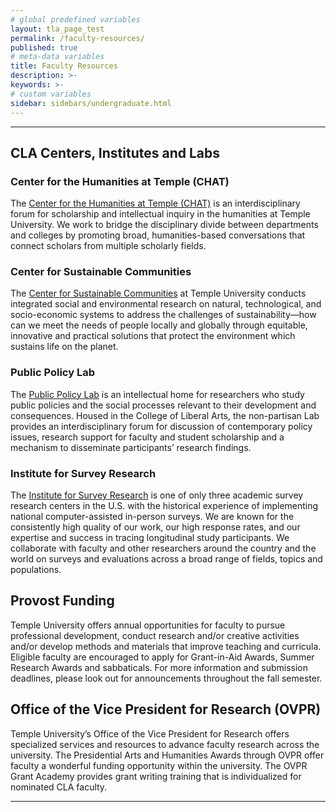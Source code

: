 ```yaml
---
# global predefined variables
layout: tla_page_test
permalink: /faculty-resources/
published: true
# meta-data variables
title: Faculty Resources
description: >-     
keywords: >-
# custom variables
sidebar: sidebars/undergraduate.html
---
```

___

## CLA Centers, Institutes and Labs

### Center for the Humanities at Temple (CHAT)
The [Center for the Humanities at Temple (CHAT)](https://www.cla.temple.edu/center-for-the-humanities/) is an interdisciplinary forum for scholarship and intellectual inquiry in the humanities at Temple University. We work to bridge the disciplinary divide between departments and colleges by promoting broad, humanities-based conversations that connect scholars from multiple scholarly fields.

### Center for Sustainable Communities
The [Center for Sustainable Communities](http://www.cla.temple.edu/center-for-sustainable-communities/) at Temple University conducts integrated social and environmental research on natural, technological, and socio-economic systems to address the challenges of sustainability—how can we meet the needs of people locally and globally through equitable, innovative and practical solutions that protect the environment which sustains life on the planet.

### Public Policy Lab
The [Public Policy Lab](http://www.cla.temple.edu/public-policy-lab/) is an intellectual home for researchers who study public policies and the social processes relevant to their development and consequences. Housed in the College of Liberal Arts, the non-partisan Lab provides an interdisciplinary forum for discussion of contemporary policy issues, research support for faculty and student scholarship and a mechanism to disseminate participants’ research findings.

### Institute for Survey Research
The [Institute for Survey Research](https://www.cla.temple.edu/institute-for-survey-research/) is one of only three academic survey research centers in the U.S. with the historical experience of implementing national computer-assisted in-person surveys. We are known for the consistently high quality of our work, our high response rates, and our expertise and success in tracing longitudinal study participants. We collaborate with faculty and other researchers around the country and the world on surveys and evaluations across a broad range of fields, topics and populations.

## Provost Funding
Temple University offers annual opportunities for faculty to pursue professional development, conduct research and/or creative activities and/or develop methods and materials that improve teaching and curricula. Eligible faculty are encouraged to apply for Grant-in-Aid Awards, Summer Research Awards and sabbaticals. For more information and submission deadlines, please look out for announcements throughout the fall semester.

## Office of the Vice President for Research (OVPR)
Temple University’s Office of the Vice President for Research offers specialized services and resources to advance faculty research across the university. The Presidential Arts and Humanities Awards through OVPR offer faculty a wonderful funding opportunity within the university. The OVPR Grant Academy provides grant writing training that is individualized for nominated CLA faculty.

___
